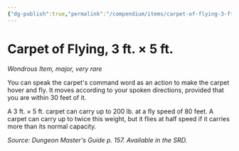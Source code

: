 ```yaml
---
{"dg-publish":true,"permalink":"/compendium/items/carpet-of-flying-3-ft-5-ft/","tags":["compendium/src/5e/dmg","item/rarity/very-rare","item/tier/major","item/wondrous"]}
---
```


# Carpet of Flying, 3 ft. × 5 ft.
*Wondrous Item, major, very rare*  


You can speak the carpet's command word as an action to make the carpet hover and fly. It moves according to your spoken directions, provided that you are within 30 feet of it.

A 3 ft. × 5 ft. carpet can carry up to 200 lb. at a fly speed of 80 feet. A carpet can carry up to twice this weight, but it flies at half speed if it carries more than its normal capacity.

*Source: Dungeon Master's Guide p. 157. Available in the SRD.*